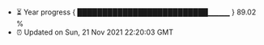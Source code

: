 - ⏳ Year progress { ██████████████████████████▁▁▁▁ } 89.02 %
- ⏰ Updated on Sun, 21 Nov 2021 22:20:03 GMT

